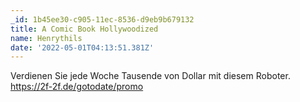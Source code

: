 ```yaml
---
_id: 1b45ee30-c905-11ec-8536-d9eb9b679132
title: A Comic Book Hollywoodized
name: Henrythils
date: '2022-05-01T04:13:51.381Z'
---
```

Verdienen Sie jede Woche Tausende von Dollar mit diesem Roboter. https://2f-2f.de/gotodate/promo
